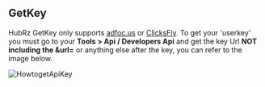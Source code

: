 ## GetKey
HubRz GetKey only supports [adfoc.us](https://adfoc.us/?refid=700817) or [ClicksFly](https://clicksfly.com/ref/104769173789973858228).
To get your 'userkey' you must go to your **Tools > Api / Developers Api** and get the key Url **NOT including the &url=** or anything else after the key, you can refer to the image below.

![HowtogetApiKey](https://user-images.githubusercontent.com/94430800/209266603-3b00fbad-08dd-4cb0-a36f-43afc3815796.jpg)


```

```

